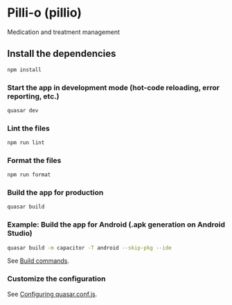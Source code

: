 # Pilli-o (pillio)

Medication and treatment management

## Install the dependencies

```bash
npm install
```

### Start the app in development mode (hot-code reloading, error reporting, etc.)

```bash
quasar dev
```

### Lint the files

```bash
npm run lint
```

### Format the files

```bash
npm run format
```

### Build the app for production

```bash
quasar build
```

### Example: Build the app for Android (.apk generation on Android Studio)

```bash
quasar build -m capacitor -T android --skip-pkg --ide
```

See [Build commands](https://quasar.dev/quasar-cli-vite/developing-capacitor-apps/build-commands).

### Customize the configuration

See [Configuring quasar.conf.js](https://quasar.dev/quasar-cli/quasar-conf-js).
